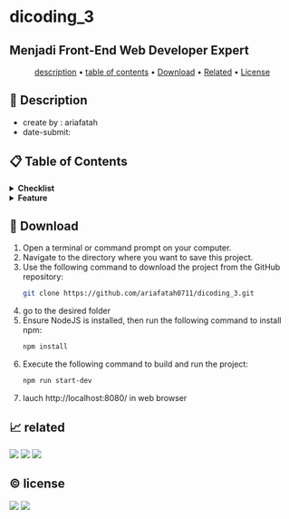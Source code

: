 # dicoding_3
## Menjadi Front-End Web Developer Expert

<p align="center">
  <a href="#description">description</a> •
  <a href="#table-of-contents">table of contents</a> •
  <a href="#download">Download</a> •
  <a href="#related">Related</a> •
  <a href="#license">License</a>
</p>

<p id="description"></p>

## 🚀 Description
- create by  : ariafatah
- date-submit: 

<p id="table-of-contents"></p>

## 📋 Table of Contents
<details>
  <summary><b>Checklist</b></summary>
  

</details>

<details>
  <summary><b>Feature</b></summary>


</details>

<p id="download"></p>

## 🔨 Download

1. Open a terminal or command prompt on your computer.
2. Navigate to the directory where you want to save this project.
3. Use the following command to download the project from the GitHub repository:
   ```sh
   git clone https://github.com/ariafatah0711/dicoding_3.git
   ```
4. go to the desired folder
5. Ensure NodeJS is installed, then run the following command to install npm:
   ```sh
   npm install
   ```
6. Execute the following command to build and run the project:
   ```sh
   npm run start-dev
   ```
7. lauch http://localhost:8080/ in web browser

<p id="related"></p>

## 📈 related
<a href="https://ariafatah0711.github.io/dicoding_5/01 - restaurant-apps/dist/" alt="DEMO 1"><img src="https://img.shields.io/static/v1?style=for-the-badge&label=DEMO-1&message=WEB&color=000000"></a>
<a href="https://ariafatah0711.github.io/dicoding_5/" alt="DEMO-2"><img src="https://img.shields.io/static/v1?style=for-the-badge&label=DEMO&message=WEB&color=000000"></a>
<a href="https://ariafatah0711.github.io/dicoding_5/dist" alt="DEMO-3"><img src="https://img.shields.io/static/v1?style=for-the-badge&label=DEMO&message=WEB&color=000000"></a>

<p id="license"></p>

## ©️ license
<a href="https://github.com/ariafatah0711" alt="CREATED"><img src="https://img.shields.io/static/v1?style=for-the-badge&label=CREATED%20BY&message=ariafatah0711&color=000000"></a>
<a href="https://github.com/ariafatah0711/dicoding_3/blob/main/LICENSE" alt="LICENSE"><img src="https://img.shields.io/static/v1?style=for-the-badge&label=LICENSE&message=APACHE&color=000000"></a>